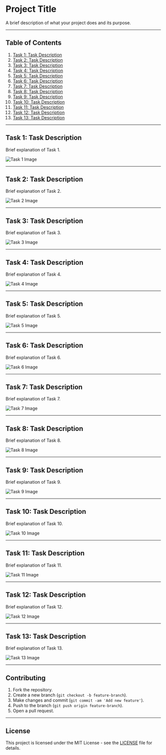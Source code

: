 # Project Title

A brief description of what your project does and its purpose.

---

## Table of Contents

1. [Task 1: Task Description](#task-1)
2. [Task 2: Task Description](#task-2)
3. [Task 3: Task Description](#task-3)
4. [Task 4: Task Description](#task-4)
5. [Task 5: Task Description](#task-5)
6. [Task 6: Task Description](#task-6)
7. [Task 7: Task Description](#task-7)
8. [Task 8: Task Description](#task-8)
9. [Task 9: Task Description](#task-9)
10. [Task 10: Task Description](#task-10)
11. [Task 11: Task Description](#task-11)
12. [Task 12: Task Description](#task-12)
13. [Task 13: Task Description](#task-13)

---

## Task 1: Task Description

Brief explanation of Task 1.

![Task 1 Image](./images/task1.jpg)

---

## Task 2: Task Description

Brief explanation of Task 2.

![Task 2 Image](./images/task2.jpg)

---

## Task 3: Task Description

Brief explanation of Task 3.

![Task 3 Image](./images/task3.jpg)

---

## Task 4: Task Description

Brief explanation of Task 4.

![Task 4 Image](./images/task4.jpg)

---

## Task 5: Task Description

Brief explanation of Task 5.

![Task 5 Image](./images/task5.jpg)

---

## Task 6: Task Description

Brief explanation of Task 6.

![Task 6 Image](./images/task6.jpg)

---

## Task 7: Task Description

Brief explanation of Task 7.

![Task 7 Image](./images/task7.jpg)

---

## Task 8: Task Description

Brief explanation of Task 8.

![Task 8 Image](./images/task8.jpg)

---

## Task 9: Task Description

Brief explanation of Task 9.

![Task 9 Image](./images/task9.jpg)

---

## Task 10: Task Description

Brief explanation of Task 10.

![Task 10 Image](./images/task10.jpg)

---

## Task 11: Task Description

Brief explanation of Task 11.

![Task 11 Image](./images/task11.jpg)

---

## Task 12: Task Description

Brief explanation of Task 12.

![Task 12 Image](./images/task12.jpg)

---

## Task 13: Task Description

Brief explanation of Task 13.

![Task 13 Image](./images/task13.jpg)

---

## Contributing

1. Fork the repository.
2. Create a new branch (`git checkout -b feature-branch`).
3. Make changes and commit (`git commit -am 'Add new feature'`).
4. Push to the branch (`git push origin feature-branch`).
5. Open a pull request.

---

## License

This project is licensed under the MIT License - see the [LICENSE](LICENSE) file for details.

